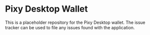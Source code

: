# Pixy Desktop Wallet
This is a placeholder repository for the Pixy Desktop wallet. The issue tracker can be used to file any issues found with the application.
